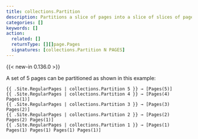 ```yaml
---
title: collections.Partition
description: Partitions a slice of pages into a slice of slices of pages with fixed (maximal) length.
categories: []
keywords: []
action:
  related: []
  returnType: [][]page.Pages
  signatures: [collections.Partition N PAGES]
---
```


{{< new-in 0.136.0 >}}

A set of 5 pages can be partitioned as shown in this example:

```go-html-template
{{ .Site.RegularPages | collections.Partition 5 }} → [Pages(5)]
{{ .Site.RegularPages | collections.Partition 4 }} → [Pages(4) Pages(1)]
{{ .Site.RegularPages | collections.Partition 3 }} → [Pages(3) Pages(2)]
{{ .Site.RegularPages | collections.Partition 2 }} → [Pages(2) Pages(2) Pages(1)]
{{ .Site.RegularPages | collections.Partition 1 }} → [Pages(1) Pages(1) Pages(1) Pages(1) Pages(1)]
```
